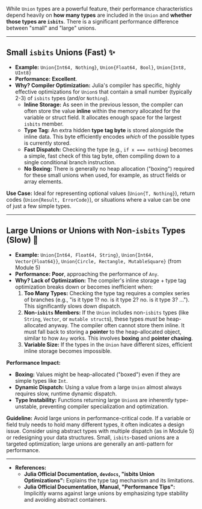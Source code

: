 While `Union` types are a powerful feature, their performance characteristics depend heavily on **how many types** are included in the `Union` and **whether those types are `isbits`**. There is a significant performance difference between "small" and "large" unions.

---

## Small `isbits` Unions (Fast) ✨

* **Example:** `Union{Int64, Nothing}`, `Union{Float64, Bool}`, `Union{Int8, UInt8}`
* **Performance:** **Excellent**.
* **Why? Compiler Optimization:** Julia's compiler has specific, highly effective optimizations for `Union`s that contain a small number (typically 2-3) of `isbits` types (and/or `Nothing`).
    * **Inline Storage:** As seen in the previous lesson, the compiler can often store the value **inline** within the memory allocated for the variable or struct field. It allocates enough space for the largest `isbits` member.
    * **Type Tag:** An extra hidden **type tag byte** is stored alongside the inline data. This byte efficiently encodes *which* of the possible types is currently stored.
    * **Fast Dispatch:** Checking the type (e.g., `if x === nothing`) becomes a simple, fast check of this tag byte, often compiling down to a single conditional branch instruction.
    * **No Boxing:** There is generally no heap allocation ("boxing") required for these small unions when used, for example, as struct fields or array elements.

**Use Case:** Ideal for representing optional values (`Union{T, Nothing}`), return codes (`Union{Result, ErrorCode}`), or situations where a value can be one of just a few simple types.

---

## Large Unions or Unions with Non-`isbits` Types (Slow) 🐌

* **Example:** `Union{Int64, Float64, String}`, `Union{Int64, Vector{Float64}}`, `Union{Circle, Rectangle, MutableSquare}` (from Module 5)
* **Performance:** **Poor**, approaching the performance of `Any`.
* **Why? Lack of Optimization:** The compiler's inline storage + type tag optimization breaks down or becomes inefficient when:
    1.  **Too Many Types:** Checking the type tag requires a complex series of branches (e.g., "is it type 1? no. is it type 2? no. is it type 3? ..."). This significantly slows down dispatch.
    2.  **Non-`isbits` Members:** If the `Union` includes non-`isbits` types (like `String`, `Vector`, or `mutable struct`s), these types *must* be heap-allocated anyway. The compiler often cannot store them inline. It must fall back to storing a **pointer** to the heap-allocated object, similar to how `Any` works. This involves **boxing** and **pointer chasing**.
    3.  **Variable Size:** If the types in the `Union` have different sizes, efficient inline storage becomes impossible.

**Performance Impact:**
* **Boxing:** Values might be heap-allocated ("boxed") even if they are simple types like `Int`.
* **Dynamic Dispatch:** Using a value from a large `Union` almost always requires slow, runtime dynamic dispatch.
* **Type Instability:** Functions returning large `Union`s are inherently type-unstable, preventing compiler specialization and optimization.

**Guideline:** Avoid large unions in performance-critical code. If a variable or field truly needs to hold many different types, it often indicates a design issue. Consider using abstract types with multiple dispatch (as in Module 5) or redesigning your data structures. Small, `isbits`-based unions are a targeted optimization; large unions are generally an anti-pattern for performance.

---
* **References:**
    * **Julia Official Documentation, `devdocs`, "isbits Union Optimizations":** Explains the type tag mechanism and its limitations.
    * **Julia Official Documentation, Manual, "Performance Tips":** Implicitly warns against large unions by emphasizing type stability and avoiding abstract containers.